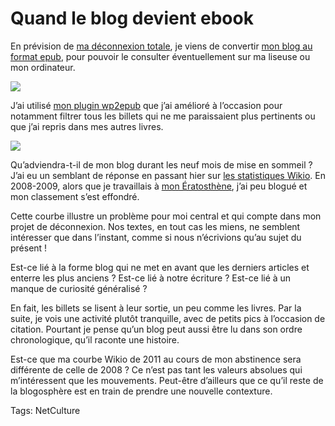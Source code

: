 # Quand le blog devient ebook

En prévision de [ma déconnexion totale](/2011/03/18/je-ferme-mon-blog/), je viens de convertir [mon blog au format epub](/les-annees-blog/), pour pouvoir le consulter éventuellement sur ma liseuse ou mon ordinateur.

![](https://tcrouzet.com/images_tc/2011/03/ablog.png)

J’ai utilisé [mon plugin wp2epub](/wp2epub/) que j’ai amélioré à l’occasion pour notamment filtrer tous les billets qui ne me paraissaient plus pertinents ou que j’ai repris dans mes autres livres.

![](https://tcrouzet.com/images_tc/2011/03/wikio.png)

Qu’adviendra-t-il de mon blog durant les neuf mois de mise en sommeil ? J’ai eu un semblant de réponse en passant hier sur [les statistiques Wikio](http://labs.wikio.net/fr/source?url=blog.tcrouzet.com). En 2008-2009, alors que je travaillais à [mon Ératosthène](http://ihl.tcrouzet.com/), j’ai peu blogué et mon classement s’est effondré.

Cette courbe illustre un problème pour moi central et qui compte dans mon projet de déconnexion. Nos textes, en tout cas les miens, ne semblent intéresser que dans l’instant, comme si nous n’écrivions qu’au sujet du présent !

Est-ce lié à la forme blog qui ne met en avant que les derniers articles et enterre les plus anciens ? Est-ce lié à notre écriture ? Est-ce lié à un manque de curiosité généralisé ?

En fait, les billets se lisent à leur sortie, un peu comme les livres. Par la suite, je vois une activité plutôt tranquille, avec de petits pics à l’occasion de citation. Pourtant je pense qu’un blog peut aussi être lu dans son ordre chronologique, qu’il raconte une histoire.

Est-ce que ma courbe Wikio de 2011 au cours de mon abstinence sera différente de celle de 2008 ? Ce n’est pas tant les valeurs absolues qui m’intéressent que les mouvements. Peut-être d’ailleurs que ce qu’il reste de la blogosphère est en train de prendre une nouvelle contexture.

Tags: NetCulture